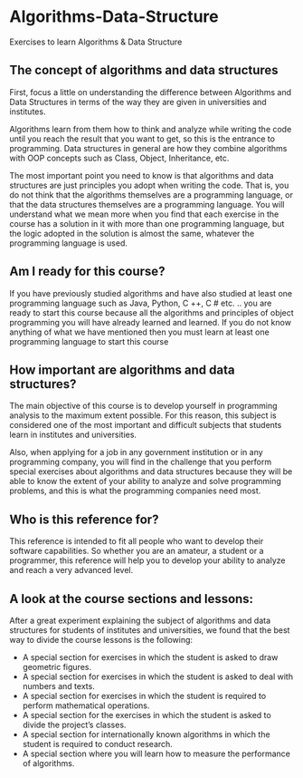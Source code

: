 # Algorithms-Data-Structure
Exercises to learn Algorithms &amp; Data Structure

## The concept of algorithms and data structures
First, focus a little on understanding the difference between Algorithms and Data Structures in terms of the way they are given in universities and institutes.

Algorithms learn from them how to think and analyze while writing the code until you reach the result that you want to get, so this is the entrance to programming.
Data structures in general are how they combine algorithms with OOP concepts such as Class, Object, Inheritance, etc.

The most important point you need to know is that algorithms and data structures are just principles you adopt when writing the code.
That is, you do not think that the algorithms themselves are a programming language, or that the data structures themselves are a programming language.
You will understand what we mean more when you find that each exercise in the course has a solution in it with more than one programming language, but the logic adopted in the solution is almost the same, whatever the programming language is used.

## Am I ready for this course?

If you have previously studied algorithms and have also studied at least one programming language such as Java, Python, C ++, C # etc. .. you are ready to start this course because all the algorithms and principles of object programming you will have already learned and learned.
If you do not know anything of what we have mentioned then you must learn at least one programming language to start this course

## How important are algorithms and data structures?
The main objective of this course is to develop yourself in programming analysis to the maximum extent possible.
For this reason, this subject is considered one of the most important and difficult subjects that students learn in institutes and universities.

Also, when applying for a job in any government institution or in any programming company, you will find in the challenge that you perform special exercises about algorithms and data structures because they will be able to know the extent of your ability to analyze and solve programming problems, and this is what the programming companies need most.

## Who is this reference for?

This reference is intended to fit all people who want to develop their software capabilities.
So whether you are an amateur, a student or a programmer, this reference will help you to develop your ability to analyze and reach a very advanced level.

## A look at the course sections and lessons:
After a great experiment explaining the subject of algorithms and data structures for students of institutes and universities, we found that the best way to divide the course lessons is the following:

- A special section for exercises in which the student is asked to draw geometric figures.
- A special section for exercises in which the student is asked to deal with numbers and texts.
- A special section for exercises in which the student is required to perform mathematical operations.
- A special section for the exercises in which the student is asked to divide the project’s classes.
- A special section for internationally known algorithms in which the student is required to conduct research.
- A special section where you will learn how to measure the performance of algorithms.
